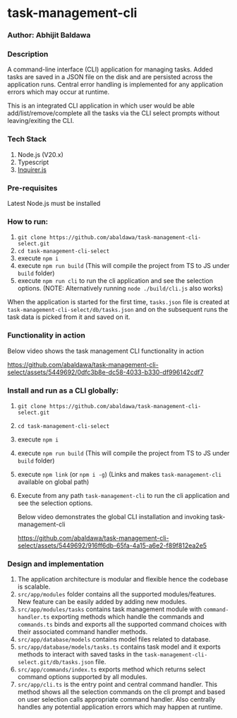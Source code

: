 # task-management-cli

### Author: Abhijit Baldawa

### Description

A command-line interface (CLI) application for managing tasks. Added tasks are saved in a JSON file on the disk and are persisted across the application runs. Central error handling is implemented for any application errors which may occur at runtime.

This is an integrated CLI application in which user would be able add/list/remove/complete all the tasks via the CLI select prompts without leaving/exiting the CLI.

### Tech Stack

1. Node.js (V20.x)
2. Typescript
3. [Inquirer.js](https://github.com/SBoudrias/Inquirer.js)

### Pre-requisites

Latest Node.js must be installed

### How to run:

1. `git clone https://github.com/abaldawa/task-management-cli-select.git`
2. `cd task-management-cli-select`
3. execute `npm i`
4. execute `npm run build` (This will compile the project from TS to JS under `build` folder)
5. execute `npm run cli` to run the cli application and see the selection options. (NOTE: Alternatively running `node ./build/cli.js` also works)

When the application is started for the first time, `tasks.json` file is created at `task-management-cli-select/db/tasks.json` and on the subsequent runs the task data is picked from it and saved on it.

### Functionality in action

Below video shows the task management CLI functionality in action

https://github.com/abaldawa/task-management-cli-select/assets/5449692/0dfc3b8e-dc58-4033-b330-df996142cdf7

### Install and run as a CLI globally:

1. `git clone https://github.com/abaldawa/task-management-cli-select.git`
2. `cd task-management-cli-select`
3. execute `npm i`
4. execute `npm run build` (This will compile the project from TS to JS under `build` folder)
5. execute `npm link` (or `npm i -g`) (Links and makes `task-management-cli` available on global path)
6. Execute from any path `task-management-cli` to run the cli application and see the selection options.

   Below video demonstrates the global CLI installation and invoking task-management-cli

   https://github.com/abaldawa/task-management-cli-select/assets/5449692/916ff6db-65fa-4a15-a6e2-f89f812ea2e5

### Design and implementation

1. The application architecture is modular and flexible hence the codebase is scalable.
2. `src/app/modules` folder contains all the supported modules/features. New feature can be easily added by adding new modules.
3. `src/app/modules/tasks` contains task management module with `command-handler.ts` exporting methods which handle the commands and `commands.ts` binds and exports all the supported command choices with their associated command handler methods.
4. `src/app/database/models` contains model files related to database.
5. `src/app/database/models/tasks.ts` contains task model and it exports methods to interact with saved tasks in the `task-management-cli-select.git/db/tasks.json` file.
6. `src/app/commands/index.ts` exports method which returns select command options supported by all modules.
7. `src/app/cli.ts` is the entry point and central command handler. This method shows all the selection commands on the cli prompt and based on user selection calls appropriate command handler. Also centrally handles any potential application errors which may happen at runtime.

